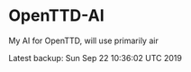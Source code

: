 # OpenTTD-AI
My AI for OpenTTD, will use primarily air

Latest backup: Sun Sep 22 10:36:02 UTC 2019
